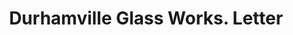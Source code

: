 ---
doi: 10.7916/D8JM3NVD
date_other: '1880'
date_other_textual: 1880-1889
form: correspondence
genre:
- Letters (correspondence)
name:
- Durhamville Glass Works
- Fox & Company
object_in_context_url: https://biggert.cul.columbia.edu/items/view/ave_biggert_01649
subject_hierarchical_geographic:
- Durhamville, New York, United States
subject_name:
- Durhamville Glass Works
- Fox & Company
title: Durhamville Glass Works. Letter
sort_title: Durhamville Glass Works. Letter
call_number: ave_biggert_01649
coordinates:
- 43.120555555555555,-75.67111111111112
pid: ave_biggert_01649
identifiers: ave_biggert_01649
thumbnail: https://derivativo-1.library.columbia.edu/iiif/2/ldpd:490731/full/!256,256/0/native.jpg
permalink: "/items/ave_biggert_01649/"
layout: iiif-image-page
---
